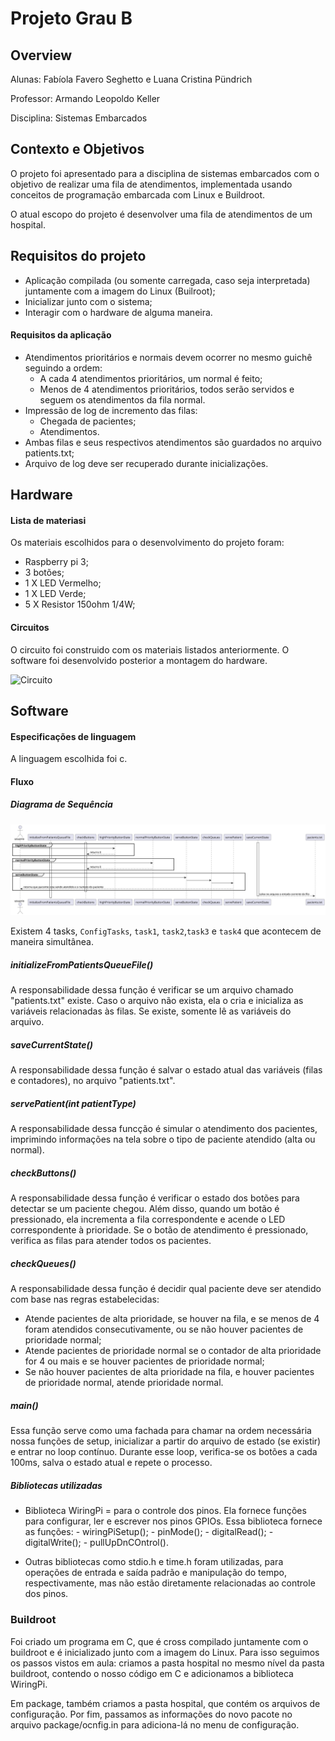 # Projeto Grau B
## Overview

Alunas: Fabíola Favero Seghetto e Luana Cristina Pündrich

Professor: Armando Leopoldo Keller

Disciplina: Sistemas Embarcados

## Contexto e Objetivos

O projeto foi apresentado para a disciplina de sistemas embarcados com o objetivo de realizar uma fila de atendimentos, implementada usando conceitos de programação embarcada com Linux e Buildroot.

O atual escopo do projeto é desenvolver uma fila de atendimentos de um hospital.

## Requisitos do projeto

- Aplicação compilada (ou somente carregada, caso seja interpretada) juntamente com a imagem do Linux (Builroot);
- Inicializar junto com o sistema;
- Interagir com o hardware de alguma maneira.

#### Requisitos da aplicação

- Atendimentos prioritários e normais devem ocorrer no mesmo guichê seguindo a ordem:
  - A cada 4 atendimentos prioritários, um normal é feito;
  - Menos de 4 atendimentos prioritários, todos serão servidos e seguem os atendimentos da fila normal.
- Impressão de log de incremento das filas:
  - Chegada de pacientes;
  - Atendimentos.
- Ambas filas e seus respectivos atendimentos são guardados no arquivo patients.txt;
- Arquivo de log deve ser recuperado durante inicializações.

## Hardware

#### Lista de materiasi

Os materiais escolhidos para o desenvolvimento do projeto foram:

- Raspberry pi 3;
- 3 botões;
- 1 X LED Vermelho;
- 1 X LED Verde;
- 5 X Resistor 150ohm 1/4W;

#### Circuitos

O circuito foi construido com os materiais listados anteriormente. O software foi desenvolvido posterior a montagem do hardware.

![Circuito](./Diagramas/Circuito.png)

## Software

#### Especificações de linguagem
A linguagem escolhida foi c.

#### Fluxo

##### Diagrama de Sequência
![Sequencia](./Diagramas/Sequencia.svg)

Existem 4 tasks, ```ConfigTasks```, ```task1```, ```task2```,```task3``` e ```task4``` que acontecem de maneira simultânea. 

##### initializeFromPatientsQueueFile()
A responsabilidade dessa função é verificar se um arquivo chamado "patients.txt" existe.
Caso o arquivo não exista, ela o cria e inicializa as variáveis relacionadas às filas. Se existe, somente lê as variáveis do arquivo.

##### saveCurrentState()
A responsabilidade dessa função é salvar o estado atual das variáveis (filas e contadores), no arquivo "patients.txt".

##### servePatient(int patientType)
A responsabilidade dessa funcção é simular o atendimento dos pacientes, imprimindo informações na tela sobre o tipo  de paciente atendido (alta ou normal).

##### checkButtons()
A responsabilidade dessa função é verificar o estado dos botões para detectar se um paciente chegou. Além disso, quando um botão é pressionado, ela incrementa a fila correspondente e acende o LED correspondente à prioridade. Se o botão de atendimento é pressionado, verifica as filas para atender todos os pacientes.

##### checkQueues()
A responsabilidade dessa função é decidir qual paciente deve ser atendido com base nas regras estabelecidas:
- Atende pacientes de alta prioridade, se houver na fila, e se menos de 4 foram atendidos consecutivamente, ou se não houver pacientes de prioridade normal;
- Atende pacientes de prioridade normal se o contador de alta prioridade for 4 ou mais e se houver pacientes de prioridade normal;
- Se não houver pacientes de alta prioridade na fila, e houver pacientes de prioridade normal, atende prioridade normal.


##### main()
Essa função serve como uma fachada para chamar na ordem necessária nossa funções de setup, inicializar a partir do arquivo de estado (se existir) e entrar no loop contínuo. Durante esse loop, verifica-se os botões a cada 100ms, salva o estado atual e repete o processo.

##### Bibliotecas utilizadas

- Biblioteca WiringPi = para o controle dos pinos. Ela fornece funções para configurar, ler e escrever nos pinos GPIOs.
    Essa biblioteca fornece as funções:
      -  wiringPiSetup();
      -  pinMode();
      -  digitalRead();
      -  digitalWrite();
      -  pullUpDnCOntrol().

- Outras bibliotecas como stdio.h e time.h foram utilizadas, para operações de entrada e saída padrão e manipulação do tempo, respectivamente, mas não estão diretamente relacionadas ao controle dos pinos.

### Buildroot

Foi criado um programa em C, que é cross compilado juntamente com o buildroot e é inicializado junto com a imagem do Linux. Para isso seguimos os passos vistos em aula: criamos a pasta hospital no mesmo nível da pasta buildroot, contendo o nosso código em C e adicionamos a biblioteca WiringPi.

Em package, também criamos a pasta hospital, que contém os arquivos de configuração. Por fim, passamos as informações do novo pacote no arquivo package/ocnfig.in para adiciona-lá no menu de configuração.

